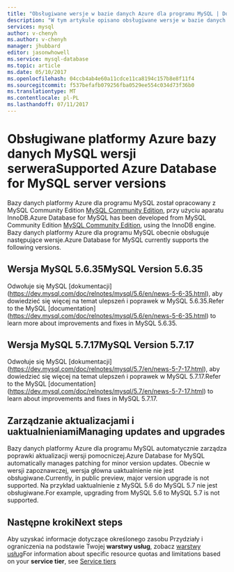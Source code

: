 ```yaml
---
title: "Obsługiwane wersje w bazie danych Azure dla programu MySQL | Dokumentacja firmy Microsoft"
description: "W tym artykule opisano obsługiwane wersje w bazie danych Azure dla programu MySQL."
services: mysql
author: v-chenyh
ms.author: v-chenyh
manager: jhubbard
editor: jasonwhowell
ms.service: mysql-database
ms.topic: article
ms.date: 05/10/2017
ms.openlocfilehash: 04ccb4ab4e60a11cdce11ca8194c157b8e8f11f4
ms.sourcegitcommit: f537befafb079256fba0529ee554c034d73f36b0
ms.translationtype: MT
ms.contentlocale: pl-PL
ms.lasthandoff: 07/11/2017
---
```

# <a name="supported-azure-database-for-mysql-server-versions"></a><span data-ttu-id="fd863-103">Obsługiwane platformy Azure bazy danych MySQL wersji serwera</span><span class="sxs-lookup"><span data-stu-id="fd863-103">Supported Azure Database for MySQL server versions</span></span>
<span data-ttu-id="fd863-104">Bazy danych platformy Azure dla programu MySQL został opracowany z MySQL Community Edition [MySQL Community Edition](https://www.mysql.com/products/community/), przy użyciu aparatu InnoDB.</span><span class="sxs-lookup"><span data-stu-id="fd863-104">Azure Database for MySQL has been developed from MySQL Community Edition [MySQL Community Edition](https://www.mysql.com/products/community/), using the InnoDB engine.</span></span>  <span data-ttu-id="fd863-105">Bazy danych platformy Azure dla programu MySQL obecnie obsługuje następujące wersje.</span><span class="sxs-lookup"><span data-stu-id="fd863-105">Azure Database for MySQL currently supports the following versions.</span></span>

## <a name="mysql-version-5635"></a><span data-ttu-id="fd863-106">Wersja MySQL 5.6.35</span><span class="sxs-lookup"><span data-stu-id="fd863-106">MySQL Version 5.6.35</span></span>
<span data-ttu-id="fd863-107">Odwołuje się MySQL [dokumentacji] (https://dev.mysql.com/doc/relnotes/mysql/5.6/en/news-5-6-35.html), aby dowiedzieć się więcej na temat ulepszeń i poprawek w MySQL 5.6.35.</span><span class="sxs-lookup"><span data-stu-id="fd863-107">Refer to the MySQL [documentation] (https://dev.mysql.com/doc/relnotes/mysql/5.6/en/news-5-6-35.html) to learn more about improvements and fixes in MySQL 5.6.35.</span></span>

## <a name="mysql-version-5717"></a><span data-ttu-id="fd863-108">Wersja MySQL 5.7.17</span><span class="sxs-lookup"><span data-stu-id="fd863-108">MySQL Version 5.7.17</span></span>
<span data-ttu-id="fd863-109">Odwołuje się MySQL [dokumentacji] (https://dev.mysql.com/doc/relnotes/mysql/5.7/en/news-5-7-17.html), aby dowiedzieć się więcej na temat ulepszeń i poprawek w MySQL 5.7.17.</span><span class="sxs-lookup"><span data-stu-id="fd863-109">Refer to the MySQL [documentation] (https://dev.mysql.com/doc/relnotes/mysql/5.7/en/news-5-7-17.html) to learn about improvements and fixes in MySQL 5.7.17.</span></span>

## <a name="managing-updates-and-upgrades"></a><span data-ttu-id="fd863-110">Zarządzanie aktualizacjami i uaktualnieniami</span><span class="sxs-lookup"><span data-stu-id="fd863-110">Managing updates and upgrades</span></span>
<span data-ttu-id="fd863-111">Bazy danych platformy Azure dla programu MySQL automatycznie zarządza poprawki aktualizacji wersji pomocniczej.</span><span class="sxs-lookup"><span data-stu-id="fd863-111">Azure Database for MySQL automatically manages patching for minor version updates.</span></span> <span data-ttu-id="fd863-112">Obecnie w wersji zapoznawczej, wersja główna uaktualnienie nie jest obsługiwane.</span><span class="sxs-lookup"><span data-stu-id="fd863-112">Currently, in public preview, major version upgrade is not supported.</span></span> <span data-ttu-id="fd863-113">Na przykład uaktualnienie z MySQL 5.6 do MySQL 5.7 nie jest obsługiwane.</span><span class="sxs-lookup"><span data-stu-id="fd863-113">For example, upgrading from MySQL 5.6 to MySQL 5.7 is not supported.</span></span>

## <a name="next-steps"></a><span data-ttu-id="fd863-114">Następne kroki</span><span class="sxs-lookup"><span data-stu-id="fd863-114">Next steps</span></span>

<span data-ttu-id="fd863-115">Aby uzyskać informacje dotyczące określonego zasobu Przydziały i ograniczenia na podstawie Twojej **warstwy usług**, zobacz [warstwy usług](./concepts-service-tiers.md)</span><span class="sxs-lookup"><span data-stu-id="fd863-115">For information about specific resource quotas and limitations based on your **service tier**, see [Service tiers](./concepts-service-tiers.md)</span></span>
